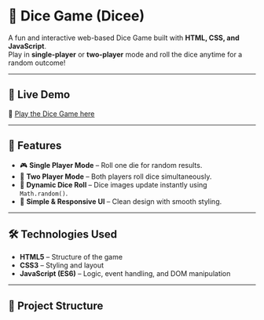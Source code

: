 # 🎲 Dice Game (Dicee)

A fun and interactive web-based Dice Game built with **HTML, CSS, and JavaScript**.  
Play in **single-player** or **two-player** mode and roll the dice anytime for a random outcome!

---

## 🚀 Live Demo  
🔗 [Play the Dice Game here](https://2dicee-any-time.netlify.app/)

---

## 📌 Features  
- 🎮 **Single Player Mode** – Roll one die for random results.  
- 👥 **Two Player Mode** – Both players roll dice simultaneously.  
- 🎲 **Dynamic Dice Roll** – Dice images update instantly using `Math.random()`.  
- 🎨 **Simple & Responsive UI** – Clean design with smooth styling.  

---

## 🛠️ Technologies Used  
- **HTML5** – Structure of the game  
- **CSS3** – Styling and layout  
- **JavaScript (ES6)** – Logic, event handling, and DOM manipulation  

---


## 📂 Project Structure  
